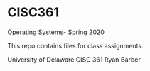 # CISC361
Operating Systems- Spring 2020

This repo contains files for class assignments. 

University of Delaware
CISC 361
Ryan Barber
